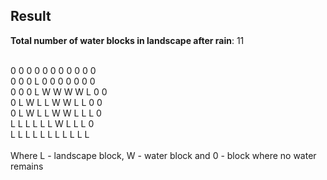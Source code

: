 ## Result ##

**Total number of water blocks in landscape after rain**: 11 <br>
<br>

0 0 0 0 0 0 0 0 0 0 0 <br>
0 0 0 L  0  0  0  0  0  0  0 <br>
0 0 0 L W W W W L 0 0 <br>
0 L W L L W W L L 0 0 <br>
0 L W L L W W L L L 0 <br>
L L L L L L W L L L 0 <br>
L L L L L L L L L L L <br>
<br>
Where L - landscape block, W - water block and 0 - block where no water remains 

